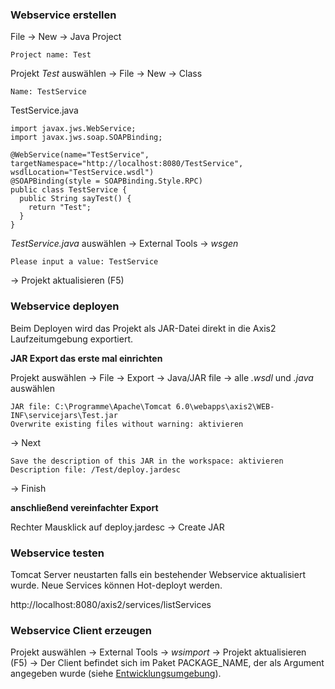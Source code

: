 ### Webservice erstellen ###
File -> New -> Java Project
```
Project name: Test
```

Projekt _Test_ auswählen -> File -> New -> Class
```
Name: TestService
```

TestService.java
```
import javax.jws.WebService;
import javax.jws.soap.SOAPBinding;

@WebService(name="TestService", targetNamespace="http://localhost:8080/TestService", wsdlLocation="TestService.wsdl")
@SOAPBinding(style = SOAPBinding.Style.RPC)
public class TestService {
  public String sayTest() {
    return "Test";
  }
}
```

_TestService.java_ auswählen -> External Tools -> _wsgen_
```
Please input a value: TestService
```
-> Projekt aktualisieren (F5)

### Webservice deployen ###
Beim Deployen wird das Projekt als JAR-Datei direkt in die Axis2 Laufzeitumgebung exportiert.

**JAR Export das erste mal einrichten**

Projekt auswählen -> File -> Export -> Java/JAR file -> alle _.wsdl_ und _.java_ auswählen
```
JAR file: C:\Programme\Apache\Tomcat 6.0\webapps\axis2\WEB-INF\servicejars\Test.jar
Overwrite existing files without warning: aktivieren
```
-> Next
```
Save the description of this JAR in the workspace: aktivieren
Description file: /Test/deploy.jardesc
```
-> Finish

**anschließend vereinfachter Export**

Rechter Mausklick auf deploy.jardesc -> Create JAR

### Webservice testen ###
Tomcat Server neustarten falls ein bestehender Webservice aktualisiert wurde. Neue Services können Hot-deployt werden.

http://localhost:8080/axis2/services/listServices

### Webservice Client erzeugen ###
Projekt auswählen -> External Tools -> _wsimport_
-> Projekt aktualisieren (F5)
-> Der Client befindet sich im Paket PACKAGE\_NAME, der als Argument angegeben wurde (siehe [Entwicklungsumgebung](http://code.google.com/p/simpl09/wiki/Entwicklungsumgebung)).